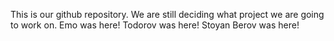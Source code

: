 This is our github repository. We are still deciding what project we are going to work on.
Emo was here!
Todorov was here!
Stoyan Berov was here!